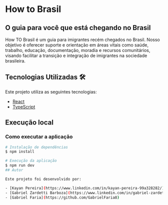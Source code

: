 # How to Brasil

## O guia para você que está chegando no Brasil

How TO Brasil é um guia para imigrantes recém chegados no Brasil. Nosso objetivo é oferecer suporte e orientação em áreas vitais como saúde, trabalho, educação, documentação, moradia e recursos comunitários, visando facilitar a transição e integração de imigrantes na sociedade brasileira.

## Tecnologias Utilizadas 🛠

Este projeto utiliza as seguintes tecnologias:

- [React](https://reactjs.org/) 
- [TypeScript](https://www.typescriptlang.org/) 



## Execução local

### Como executar a aplicação

```bash
# Instalação de dependências
$ npm install

# Execução da aplicação
$ npm run dev
## Autor

Este projeto foi desenvolvido por:

- [Kayan Pereira](https://www.linkedin.com/in/kayan-pereira-99a328282/)
- [Gabriel Zardetti Barboza](https://www.linkedin.com/in/gabriel-zardetti-barboza-bb20462ba/)
- [Gabriel Faria](https://github.com/GabrielFaria8)

